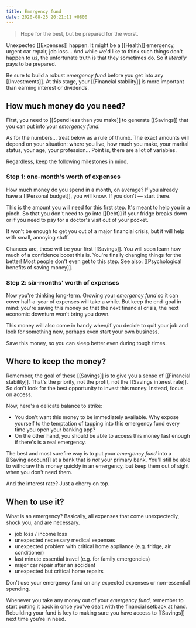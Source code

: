 ```yaml
---
title: Emergency fund
date: 2020-08-25 20:21:11 +0800
---
```


> Hope for the best, but be prepared for the worst.

Unexpected [[Expenses]] happen. It might be a [[Health]] emergency, urgent car repair, job loss... And while we'd like to think such things don't happen to *us*, the unfortunate truth is that they sometimes do. So it *literally* pays to be prepared.

Be sure to build a robust *emergency fund* before you get into any [[Investments]]. At this stage, your [[Financial stability]] is more important than earning interest or dividends. 

## How much money do you need?
First, you need to [[Spend less than you make]] to generate [[Savings]] that you can put into your *emergency fund*.

As for the numbers... treat below as a rule of thumb. The exact amounts will depend on your situation: where you live, how much you make, your marital status, your age, your profession... Point is, there are a lot of variables. 

Regardless, keep the following milestones in mind.

### Step 1: one-month's worth of expenses
How much money do you spend in a month, on average? If you already have a [[Personal budget]], you will know. If you don't — start there. 

This is the amount you will need for this first step. It's meant to help you in a pinch. So that you don't need to go into [[Debt]] if your fridge breaks down or if you need to pay for a doctor's visit out of your pocket. 

It won't be enough to get you out of a major financial crisis, but it will help with small, annoying stuff.

Chances are, these will be your first [[Savings]]. You will soon learn how much of a confidence boost this is. You're finally changing things for the better! Most people don't even get to this step. See also: [[Psychological benefits of saving money]].

### Step 2: six-months' worth of expenses
Now you're thinking long-term. Growing your *emergency fund* so it can cover half-a-year of expenses will take a while. But keep the end-goal in mind: you're saving this money so that the next financial crisis, the next economic downturn won't bring you down. 

This money will also come in handy when/if you decide to quit your job and look for something new, perhaps even start your own business. 

Save this money, so you can sleep better even during tough times.

## Where to keep the money?
Remember, the goal of these [[Savings]] is to give you a sense of [[Financial stability]]. That's the priority, not the profit, not the [[Savings interest rate]]. So don't look for the best opportunity to invest this money. Instead, focus on access.

Now, here's a delicate balance to strike:
- You don't want this money to be immediately available. Why expose yourself to the temptation of tapping into this emergency fund every time you open your banking app?
- On the other hand, you should be able to access this money fast enough if there's is a real emergency.

The best and most surefire way is to put your *emergency fund* into a [[Saving account]] at a bank that is *not* your primary bank. You'll still be able to withdraw this money quickly in an emergency, but keep them out of sight when you don't need them.

And the interest rate? Just a cherry on top.

## When to use it?
What is an emergency? Basically, all expenses that come unexpectedly, shock you, and are necessary.
- job loss / income loss
- unexpected necessary medical expenses
- unexpected problem with critical home appliance (e.g. fridge, air conditioner)
- last minute essential travel (e.g. for family emergencies)
- major car repair after an accident
- unexpected but critical home repairs

Don't use your emergency fund on any expected expenses or non-essential spending.

Whenever you take any money out of your *emergency fund*, remember to start putting it back in once you've dealt with the financial setback at hand. Rebuilding your fund is key to making sure you have access to [[Savings]] next time you're in need.